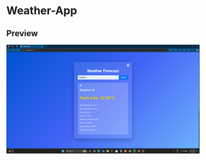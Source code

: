 # Weather-App
## Preview

<div align="center">
<img src="https://github.com/singhkrishna7481/Wethear-Report-App/blob/main/Screenshot%20(67).png?raw=true" align="center" />
</div>  
